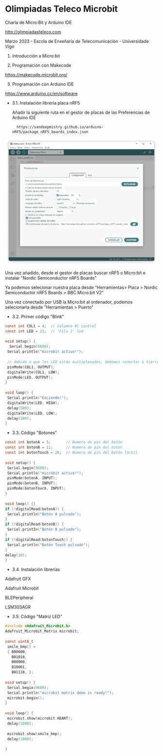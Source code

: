 # Olimpiadas Teleco Microbit
Charla de Micro:Bit y Arduino IDE

http://olimpiadasteleco.com

Marzo 2023 - Escola de Enxeñaría de Telecomunicación - Universidade Vigo

1. Introducción a Micro:bit

2. Programación con Makecode

  https://makecode.microbit.org/

3. Programación con Arduino IDE

https://www.arduino.cc/en/software

- 3.1. Instalación librería placa nRF5

  Añadir la siguiente ruta en el gestor de placas de las Preferencias de Arduino IDE
  
  ```
    https://sandeepmistry.github.io/arduino-nRF5/package_nRF5_boards_index.json
  ```
  
![Añadir placa](./images/arduino_gestor1.png)
  
  Una vez añadido, desde el gestor de placas buscar nRF5 o Micro:bit e instalar "Nordic Semiconductor nRF5 Boards"
  
  Ya podemos selecionar nuestra placa desde "Herramientas> Placa > Nordic Semiconductor nRF5 Boards > BBC Micro:bit V2"
  
  Una vez conectado por USB la Micro:bit al ordenador, podemos selecionarla desde "Herramientas > Puerto"
  
- 3.2. Primer código "Blink"

 ```c
const int COL1 = 4;  // Columna #1 control
const int LED = 21;  // 'Fila 1' led

void setup() {
   Serial.begin(9600);
  Serial.println("microbit activo!");

  // debido a que los LED están multiplexados, debemos conectar a tierra el lado opuesto del LED
  pinMode(COL1, OUTPUT);
  digitalWrite(COL1, LOW);
  pinMode(LED, OUTPUT);
}

void loop() {
  Serial.println("Enciende!");
  digitalWrite(LED, HIGH);
  delay(500);
  digitalWrite(LED, LOW);
  delay(500);
}
 ```
 
 - 3.3. Código "Botones"

 ```c
const int botonA = 5;       // Numero de pin del botón
const int botonB = 11;      // Numero de pin del botón
const int botonTouch = 26;  // Numero de pin del botón Táctil

void setup() {
  Serial.begin(9600);
  Serial.println("microbit activo!");
  pinMode(botonA, INPUT);
  pinMode(botonB, INPUT);
  pinMode(botonTouch, INPUT);
}

void loop() {}
if (!digitalRead(botonA)) {
  Serial.println("Botón A pulsado");
}
if (!digitalRead(botonB)) {
  Serial.printIn("Botón B pulsado");
}
if (!digitalRead(botonTouch)) {
  Serial.println("Botón Touch pulsado");
}
delay(10);
}
 ```
 - 3.4. Instalación librerías

  Adafruit GFX
  
  Adafruit Microbit
  
  BLEPeripheral
  
  LSM303AGR
  
   

 
  - 3.5. Código "Matriz LED"

 ```c
#include <Adafruit_Microbit.h>
Adafruit_Microbit_Matrix microbit;

const uint8_t
  smile_bmp[] =
  { B00000,
    B01010,
    B00000,
    B10001,
    B01110, };
    
void setup() {
  Serial.begin(9600);
  Serial.println("microbit matrix demo is ready!");
  microbit.begin();
}

void loop() {
  microbit.show(microbit.HEART);
  delay(1000);

  microbit.show(smile_bmp);
  delay(1000);

}
 ```
 

